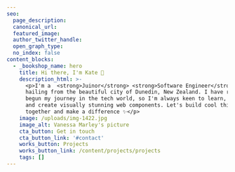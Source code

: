 ```yaml
---
seo:
  page_description:
  canonical_url:
  featured_image:
  author_twitter_handle:
  open_graph_type:
  no_index: false
content_blocks:
  - _bookshop_name: hero
    title: Hi there, I'm Kate 🌻
    description_html: >-
      <p>I'm a  <strong>Juinor</strong> <strong>Software Engineer</strong>
      hailing from the beautiful city of Dunedin, New Zealand. I have recently
      begun my journey in the tech world, so I'm always keen to learn, up-skill,
      and create visually stunning web components. Let's build cool things
      together and make a difference ✨</p>
    image: /uploads/img-1422.jpg
    image_alt: Vanessa Marley's picture
    cta_button: Get in touch
    cta_button_link: '#contact'
    works_button: Projects
    works_button_link: /content/projects/projects
    tags: []
---
```

